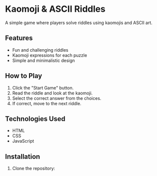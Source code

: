 # Kaomoji & ASCII Riddles

A simple game where players solve riddles using kaomojis and ASCII art.

## Features

- Fun and challenging riddles  
- Kaomoji expressions for each puzzle  
- Simple and minimalistic design  

## How to Play

1. Click the "Start Game" button.  
2. Read the riddle and look at the kaomoji.  
3. Select the correct answer from the choices.  
4. If correct, move to the next riddle.  

## Technologies Used

- HTML  
- CSS  
- JavaScript  

## Installation

1. Clone the repository:  
